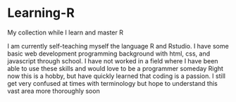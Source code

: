 # Learning-R
My collection while I learn and master R

I am currently self-teaching myself the language R and Rstudio.
I have some basic web development programming background with html, css, and javascript through school.
I have not worked in a field where I have been able to use these skills and would love to be a programmer someday
Right now this is a hobby, but have quickly learned that coding is a passion.
I still get very confused at times with terminology but hope to understand this vast area more thoroughly soon

